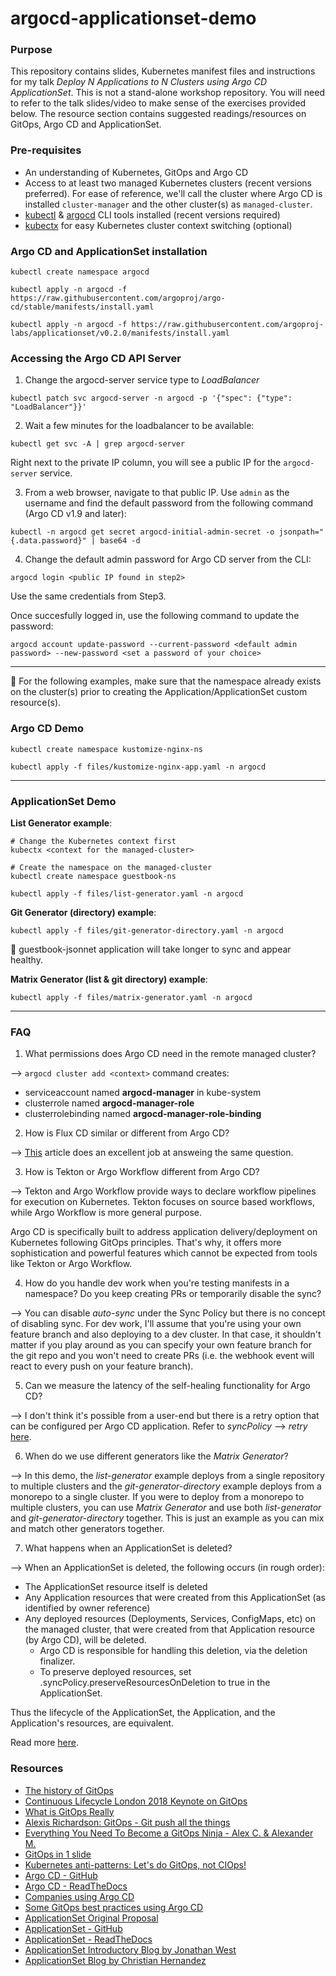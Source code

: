 # argocd-applicationset-demo

### Purpose

This repository contains slides, Kubernetes manifest files and instructions for my talk *Deploy N Applications to N Clusters using Argo CD ApplicationSet*. This is not a stand-alone workshop repository. You will need to refer to the talk slides/video to make sense of the exercises provided below. The resource section contains suggested readings/resources on GitOps, Argo CD and ApplicationSet.

### Pre-requisites

- An understanding of Kubernetes, GitOps and Argo CD
- Access to at least two managed Kubernetes clusters (recent versions preferred). For ease of reference, we'll call the cluster where Argo CD is installed `cluster-manager` and the other cluster(s) as `managed-cluster`. 
- [kubectl](https://kubernetes.io/docs/tasks/tools/) & [argocd](https://argoproj.github.io/argo-cd/cli_installation/) CLI tools installed  (recent versions required)
- [kubectx](https://github.com/ahmetb/kubectx) for easy Kubernetes cluster context switching (optional)

### Argo CD and ApplicationSet installation

```
kubectl create namespace argocd

kubectl apply -n argocd -f https://raw.githubusercontent.com/argoproj/argo-cd/stable/manifests/install.yaml

kubectl apply -n argocd -f https://raw.githubusercontent.com/argoproj-labs/applicationset/v0.2.0/manifests/install.yaml
```

### Accessing the Argo CD API Server

1. Change the argocd-server service type to _LoadBalancer_

```
kubectl patch svc argocd-server -n argocd -p '{"spec": {"type": "LoadBalancer"}}'
```

2. Wait a few minutes for the loadbalancer to be available:

```
kubectl get svc -A | grep argocd-server
```

Right next to the private IP column, you will see a public IP for the `argocd-server` service.

3. From a web browser, navigate to that public IP. Use `admin` as the username and find the default password from the following command (Argo CD v1.9 and later):

```
kubectl -n argocd get secret argocd-initial-admin-secret -o jsonpath="{.data.password}" | base64 -d
```

4. Change the default admin password for Argo CD server from the CLI:

```
argocd login <public IP found in step2>
```

Use the same credentials from Step3.

Once succesfully logged in, use the following command to update the password:

```
argocd account update-password --current-password <default admin password> --new-password <set a password of your choice>
```
---

:construction: For the following examples, make sure that the namespace already exists on the cluster(s) prior to creating the Application/ApplicationSet custom resource(s).

### Argo CD Demo

```
kubectl create namespace kustomize-nginx-ns

kubectl apply -f files/kustomize-nginx-app.yaml -n argocd
```

---

### ApplicationSet Demo

**List Generator example**:

```
# Change the Kubernetes context first
kubectx <context for the managed-cluster>

# Create the namespace on the managed-cluster
kubectl create namespace guestbook-ns

```

```
kubectl apply -f files/list-generator.yaml -n argocd
```

**Git Generator (directory) example**:

```
kubectl apply -f files/git-generator-directory.yaml -n argocd
```

:construction: guestbook-jsonnet application will take longer to sync and appear healthy. 


**Matrix Generator (list & git directory) example**:

```
kubectl apply -f files/matrix-generator.yaml -n argocd
```
---

### FAQ

1. What permissions does Argo CD need in the remote managed cluster?

--> `argocd cluster add <context>` command creates:
- serviceaccount named **argocd-manager** in kube-system
- clusterrole named **argocd-manager-role**
- clusterrolebinding named **argocd-manager-role-binding**

2. How is Flux CD similar or different from Argo CD?

--> [This](https://luktom.net/en/e1683-argocd-vs-flux) article does an excellent job at answeing the same question.

3. How is Tekton or Argo Workflow different from Argo CD?

--> Tekton and Argo Workflow provide ways to declare workflow pipelines for execution on Kubernetes. Tekton focuses on source based workflows, while Argo Workflow is more general purpose.

Argo CD is specifically built to address application delivery/deployment on Kubernetes following GitOps principles. That's why, it offers more sophistication and powerful features which cannot be expected from tools like Tekton or Argo Workflow. 

4. How do you handle dev work when you're testing manifests in a namespace? Do you keep creating PRs or temporarily disable the sync?

--> You can disable *auto-sync* under the Sync Policy but there is no concept of disabling sync. For dev work, I'll assume that you're using your own feature branch and also deploying to a dev cluster. In that case, it shouldn't matter if you play around as you can specify your own feature branch for the git repo and you won't need to create PRs (i.e. the webhook event will react to every push on your feature branch).

5. Can we measure the latency of the self-healing functionality for Argo CD?

--> I don't think it's possible from a user-end but there is a retry option that can be configured per Argo CD application. Refer to *syncPolicy* --> *retry* [here](https://argoproj.github.io/argo-cd/operator-manual/application.yaml). 

6. When do we use different generators like the *Matrix Generator*?

--> In this demo, the *list-generator* example deploys from a single repository to multiple clusters and the *git-generator-directory* example deploys from a monorepo to a single cluster. If you were to deploy from a monorepo to multiple clusters, you can use *Matrix Generator* and use both *list-generator* and *git-generator-directory* together. This is just an example as you can mix and match other generators together. 

7. What happens when an ApplicationSet is deleted?

--> When an ApplicationSet is deleted, the following occurs (in rough order):

- The ApplicationSet resource itself is deleted
- Any Application resources that were created from this ApplicationSet (as identified by owner reference)
- Any deployed resources (Deployments, Services, ConfigMaps, etc) on the managed cluster, that were created from that Application resource (by Argo CD), will be deleted.
    - Argo CD is responsible for handling this deletion, via the deletion finalizer.
    - To preserve deployed resources, set .syncPolicy.preserveResourcesOnDeletion to true in the ApplicationSet.

Thus the lifecycle of the ApplicationSet, the Application, and the Application's resources, are equivalent.

Read more [here](https://argocd-applicationset.readthedocs.io/en/stable/Application-Deletion/).

### Resources

- [The history of GitOps](https://www.weave.works/blog/the-history-of-gitops)
- [Continuous Lifecycle London 2018 Keynote on GitOps](https://www.slideshare.net/weaveworks/continuous-lifecycle-london-2018-event-keynote-97418556)
- [What is GitOps Really](https://www.weave.works/blog/what-is-gitops-really)
- [Alexis Richardson: GitOps - Git push all the things](https://www.youtube.com/watch?v=uWzgmmCzdF4)
- [Everything You Need To Become a GitOps Ninja - Alex C. & Alexander M.](https://www.youtube.com/watch?v=r50tRQjisxw)
- [GitOps in 1 slide](https://twitter.com/vitorsilva/status/999978906903080961/photo/1)
- [Kubernetes anti-patterns: Let's do GitOps, not CIOps!](https://www.weave.works/blog/kubernetes-anti-patterns-let-s-do-gitops-not-ciops)
- [Argo CD - GitHub](https://github.com/argoproj/argo-cd)
- [Argo CD - ReadTheDocs](https://argo-cd.readthedocs.io/en/stable/)
- [Companies using Argo CD](https://github.com/argoproj/argo-cd/blob/master/USERS.md)
- [Some GitOps best practices using Argo CD](https://argo-cd.readthedocs.io/en/stable/user-guide/best_practices/)
- [ApplicationSet Original Proposal](https://docs.google.com/document/d/1juWGr20FQaJmuuTIS8mBFmWWDU422M_FQMuhp5c1jt4)
- [ApplicationSet - GitHub](https://github.com/argoproj-labs/applicationset)
- [ApplicationSet - ReadTheDocs](https://argocd-applicationset.readthedocs.io/en/stable)
- [ApplicationSet Introductory Blog by Jonathan West](https://blog.argoproj.io/introducing-the-applicationset-controller-for-argo-cd-982e28b62dc5)
- [ApplicationSet Blog by Christian Hernandez](https://cloud.redhat.com/blog/getting-started-with-applicationsets)
